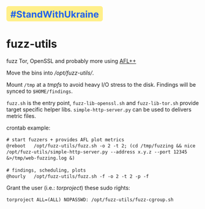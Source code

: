[![StandWithUkraine](https://raw.githubusercontent.com/vshymanskyy/StandWithUkraine/main/badges/StandWithUkraine.svg)](https://github.com/vshymanskyy/StandWithUkraine/blob/main/docs/README.md)

# fuzz-utils
fuzz Tor, OpenSSL and probably more using [AFL++](https://github.com/AFLplusplus/AFLplusplus/)

Move the bins into */opt/fuzz-utils/*.

Mount `/tmp` at a *tmpfs* to avoid heavy I/O stress to the disk.
Findings will be synced to `$HOME/findings`.

`fuzz.sh` is the entry point, `fuzz-lib-openssl.sh` and `fuzz-lib-tor.sh` provide target specific helper libs.
`simple-http-server.py` can be used to delivers metric files.

crontab example:

```
# start fuzzers + provides AFL plot metrics
@reboot   /opt/fuzz-utils/fuzz.sh -o 2 -t 2; (cd /tmp/fuzzing && nice /opt/fuzz-utils/simple-http-server.py --address x.y.z --port 12345 &>/tmp/web-fuzzing.log &)

# findings, scheduling, plots
@hourly   /opt/fuzz-utils/fuzz.sh -f -o 2 -t 2 -p -f
```

Grant the user (i.e.: *torproject*) these sudo rights:

```
torproject ALL=(ALL) NOPASSWD: /opt/fuzz-utils/fuzz-cgroup.sh
```

